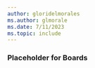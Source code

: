 ```yaml
---
author: gloridelmorales
ms.author: glmorale
ms.date: 7/11/2023
ms.topic: include
---
```


### Placeholder for Boards